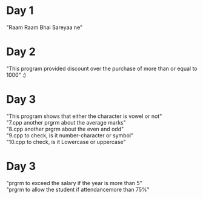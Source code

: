 # Day 1
"Raam Raam Bhai Sareyaa ne"
# Day 2
"This program provided discount over the purchase of more than or equal to 1000"
:)
# Day 3
"This program shows that either the character is vowel or not"
<br>
"7.cpp  another prgrm about the average marks"
<br>
"8.cpp  another prgrm about the even and odd"
<br>
"9.cpp to check, is it number-character or symbol"
<br>
"10.cpp to check, is it Lowercase or uppercase"
<br>

# Day 3
"prgrm to exceed the salary if the year is more than 5"
<br>
"prgrm to allow the student if attendancemore than 75%"
<br>
